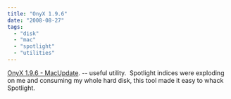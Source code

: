```yaml
---
title: "OnyX 1.9.6"
date: "2008-08-27"
tags: 
  - "disk"
  - "mac"
  - "spotlight"
  - "utilities"
---
```


[OnyX 1.9.6 - MacUpdate](http://www.macupdate.com/info.php/id/11582). -- useful utility.  Spotlight indices were exploding on me and consuming my whole hard disk, this tool made it easy to whack Spotlight.
